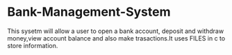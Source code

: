# Bank-Management-System
This sysetm will allow a user to open a bank account, deposit and withdraw money,view account balance and also make trasactions.It uses FILES in c to store information.
